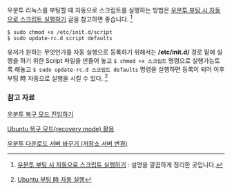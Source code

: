 우분투 리눅스를 부팅할 때 자동으로 스크립트를 실행하는 방법은 [우분투 부팅 시 자동으로 스크립트 실행하기](http://blog.naver.com/PostView.nhn?blogId=hisukdory&logNo=50178428142) 글을 참고하면 좋습니다. [^hisukdory-50178428142]

```
$ sudo chmod +x /etc/init.d/script
$ sudo update-rc.d script defaults
```

유저가 원하는 무엇인가를 자동 실행으로 등록하기 위해서는
**/etc/init.d/** 경로 밑에 실행을 하기 위한 Script 파일을 만들어 놓고 `$ chmod +x 스크립트` 명령으로 실행가능토록 해놓고
`$ sudo update-rc.d 스크립트 defaults` 명령을 실행하면 등록이 되어 이후 부팅 時 자동으로 실행을 시킬 수 있다. [^whatwant-497]

### 참고 자료

[^whatwant-497]: [Ubuntu 부팅 時 자동 실행](http://www.whatwant.com/497)

[^hisukdory-50178428142]: [우분투 부팅 시 자동으로 스크립트 실행하기](http://blog.naver.com/PostView.nhn?blogId=hisukdory&logNo=50178428142) : 설명을 깔끔하게 정리한 곳입니다. 

[우분투 복구 모드 진입하기](http://mslee89.tistory.com/5)

[Ubuntu 복구 모드(recovery mode) 활용](https://zapary.blogspot.kr/2014/08/ubuntu-recovery-mode.html)

[우분투 다운로드 서버 바꾸기 (저장소 서버 변경)](http://norux.me/14)